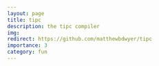 ```yaml
---
layout: page
title: tipc
description: the tipc compiler
img:
redirect: https://github.com/matthewbdwyer/tipc
importance: 3
category: fun
---
```


